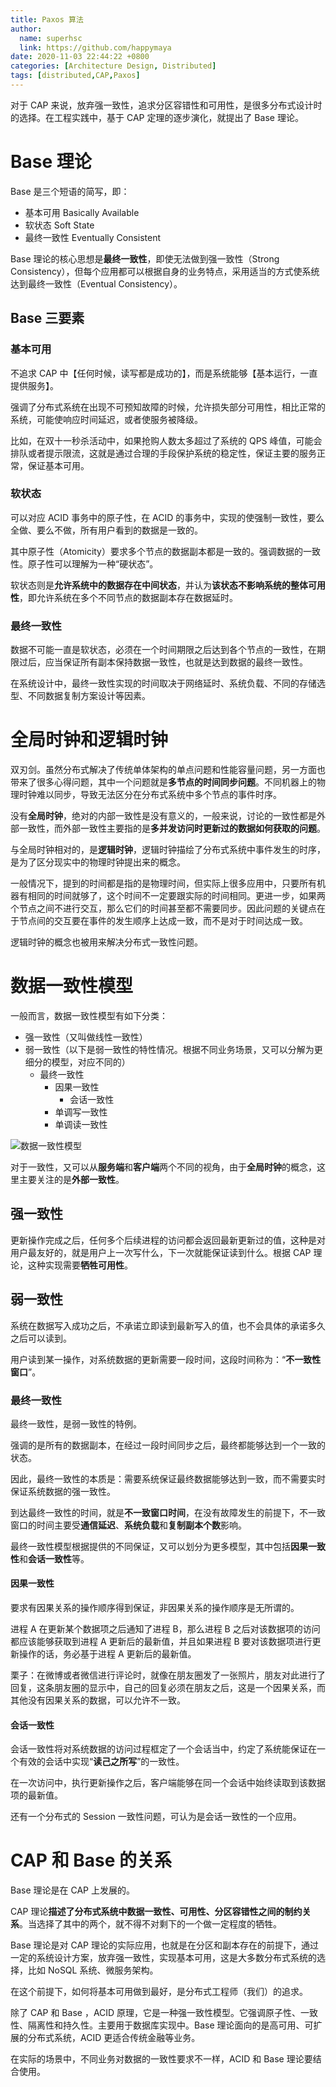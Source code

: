 ```yaml
---
title: Paxos 算法
author:
  name: superhsc
  link: https://github.com/happymaya
date: 2020-11-03 22:44:22 +0800
categories: [Architecture Design, Distributed]
tags: [distributed,CAP,Paxos]
---
```


对于 CAP 来说，放弃强一致性，追求分区容错性和可用性，是很多分布式设计时的选择。在工程实践中，基于 CAP 定理的逐步演化，就提出了 Base 理论。



# Base 理论

Base 是三个短语的简写，即：

- 基本可用 Basically Available
- 软状态 Soft State
- 最终一致性 Eventually Consistent



Base 理论的核心思想是**最终一致性**，即使无法做到强一致性（Strong Consistency），但每个应用都可以根据自身的业务特点，采用适当的方式使系统达到最终一致性（Eventual Consistency）。



## Base 三要素



### 基本可用

不追求 CAP 中【任何时候，读写都是成功的】，而是系统能够【基本运行，一直提供服务】。

强调了分布式系统在出现不可预知故障的时候，允许损失部分可用性，相比正常的系统，可能使响应时间延迟，或者使服务被降级。

比如，在双十一秒杀活动中，如果抢购人数太多超过了系统的 QPS 峰值，可能会排队或者提示限流，这就是通过合理的手段保护系统的稳定性，保证主要的服务正常，保证基本可用。



### 软状态

可以对应 ACID 事务中的原子性，在 ACID 的事务中，实现的使强制一致性，要么全做、要么不做，所有用户看到的数据是一致的。

其中原子性（Atomicity）要求多个节点的数据副本都是一致的。强调数据的一致性。原子性可以理解为一种“硬状态”。

软状态则是**允许系统中的数据存在中间状态**，并认为**该状态不影响系统的整体可用性**，即允许系统在多个不同节点的数据副本存在数据延时。



### 最终一致性

数据不可能一直是软状态，必须在一个时间期限之后达到各个节点的一致性，在期限过后，应当保证所有副本保持数据一致性，也就是达到数据的最终一致性。

在系统设计中，最终一致性实现的时间取决于网络延时、系统负载、不同的存储选型、不同数据复制方案设计等因素。



# 全局时钟和逻辑时钟

双刃剑。虽然分布式解决了传统单体架构的单点问题和性能容量问题，另一方面也带来了很多心得问题，其中一个问题就是**多节点的时间同步问题**。不同机器上的物理时钟难以同步，导致无法区分在分布式系统中多个节点的事件时序。



没有**全局时钟**，绝对的内部一致性是没有意义的，一般来说，讨论的一致性都是外部一致性，而外部一致性主要指的是**多并发访问时更新过的数据如何获取的问题**。



与全局时钟相对的，是**逻辑时钟**，逻辑时钟描绘了分布式系统中事件发生的时序，是为了区分现实中的物理时钟提出来的概念。



一般情况下，提到的时间都是指的是物理时间，但实际上很多应用中，只要所有机器有相同的时间就够了，这个时间不一定要跟实际的时间相同。更进一步，如果两个节点之间不进行交互，那么它们的时间甚至都不需要同步。因此问题的关键点在于节点间的交互要在事件的发生顺序上达成一致，而不是对于时间达成一致。



逻辑时钟的概念也被用来解决分布式一致性问题。



# 数据一致性模型

一般而言，数据一致性模型有如下分类：

- 强一致性（又叫做线性一致性）
- 弱一致性（以下是弱一致性的特性情况。根据不同业务场景，又可以分解为更细分的模型，对应不同的）
  - 最终一致性
    - 因果一致性
      - 会话一致性
    - 单调写一致性
    - 单调读一致性

![数据一致性模型](http://processon.com/chart_image/6292499de0b34d481b344ba2.png)

对于一致性，又可以从**服务端**和**客户端**两个不同的视角，由于**全局时钟**的概念，这里主要关注的是**外部一致性**。

## 强一致性

更新操作完成之后，任何多个后续进程的访问都会返回最新更新过的值，这种是对用户最友好的，就是用户上一次写什么，下一次就能保证读到什么。根据 CAP 理论，这种实现需要**牺牲可用性**。

## 弱一致性

系统在数据写入成功之后，不承诺立即读到最新写入的值，也不会具体的承诺多久之后可以读到。



用户读到某一操作，对系统数据的更新需要一段时间，这段时间称为：“**不一致性窗口**”。

### 最终一致性

最终一致性，是弱一致性的特例。

强调的是所有的数据副本，在经过一段时间同步之后，最终都能够达到一个一致的状态。

因此，最终一致性的本质是：需要系统保证最终数据能够达到一致，而不需要实时保证系统数据的强一致性。

到达最终一致性的时间，就是**不一致窗口时间**，在没有故障发生的前提下，不一致窗口的时间主要受**通信延迟**、**系统负载**和**复制副本个数**影响。

最终一致性模型根据提供的不同保证，又可以划分为更多模型，其中包括**因果一致性**和**会话一致性**等。



#### 因果一致性

要求有因果关系的操作顺序得到保证，非因果关系的操作顺序是无所谓的。



进程 A 在更新某个数据项之后通知了进程 B，那么进程 B 之后对该数据项的访问都应该能够获取到进程 A 更新后的最新值，并且如果进程 B 要对该数据项进行更新操作的话，务必基于进程 A 更新后的最新值。



栗子：在微博或者微信进行评论时，就像在朋友圈发了一张照片，朋友对此进行了回复，这条朋友圈的显示中，自己的回复必须在朋友之后，这是一个因果关系，而其他没有因果关系的数据，可以允许不一致。



#### 会话一致性

会话一致性将对系统数据的访问过程框定了一个会话当中，约定了系统能保证在一个有效的会话中实现“**读己之所写**”的一致性。

在一次访问中，执行更新操作之后，客户端能够在同一个会话中始终读取到该数据项的最新值。



还有一个分布式的 Session 一致性问题，可认为是会话一致性的一个应用。



# CAP 和 Base 的关系

Base 理论是在 CAP 上发展的。

CAP 理论**描述了分布式系统中数据一致性、可用性、分区容错性之间的制约关系**。当选择了其中的两个，就不得不对剩下的一个做一定程度的牺牲。

Base 理论是对 CAP 理论的实际应用，也就是在分区和副本存在的前提下，通过一定的系统设计方案，放弃强一致性，实现基本可用，这是大多数分布式系统的选择，比如 NoSQL 系统、微服务架构。

在这个前提下，如何将基本可用做到最好，是分布式工程师（我们）的追求。



除了 CAP 和 Base ，ACID 原理，它是一种强一致性模型。它强调原子性、一致性、隔离性和持久性。主要用于数据库实现中。Base 理论面向的是高可用、可扩展的分布式系统，ACID 更适合传统金融等业务。



在实际的场景中，不同业务对数据的一致性要求不一样，ACID 和 Base 理论要结合使用。

